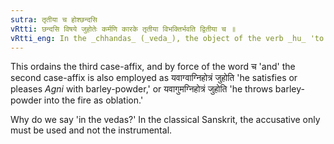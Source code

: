```yaml
---
sutra: तृतीया च होश्छन्दसि
vRtti: छन्दसि विषये जुहोतेः कर्मणि कारके तृतीया विभक्तिर्भवति द्वितीया च ॥
vRtti_eng: In the _chhandas_ (_veda_), the object of the verb _hu_ 'to sacrifice' takes the affix of the third case, and of the second as well.
---
```

This ordains the third case-affix, and by force of the word च 'and' the second case-affix is also employed as यवाग्वाग्निहोत्रं जुहोति 'he satisfies or pleases _Agni_ with barley-powder,' or यवागुमग्निहोत्रं जुहोति 'he throws barley-powder into the fire as oblation.'

Why do we say 'in the vedas?' In the classical Sanskrit, the accusative only must be used and not the instrumental.
